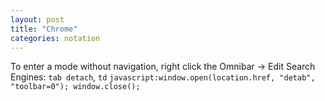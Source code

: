 ```yaml
---
layout: post
title: "Chrome"
categories: notation
---
```


To enter a mode without navigation, right click the Omnibar -> Edit Search Engines: `tab detach`, `td` `javascript:window.open(location.href, "detab", "toolbar=0"); window.close();`

